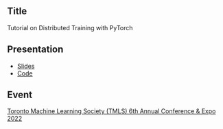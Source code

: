 ## Title

Tutorial on Distributed Training with PyTorch

## Presentation

- [Slides](slides.pdf)
- [Code](https://github.com/shagunsodhani/tmls2022)

## Event

[Toronto Machine Learning Society (TMLS) 6th Annual Conference & Expo 2022](https://www.torontomachinelearning.com/)
